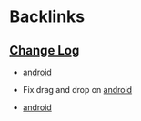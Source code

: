 
# Backlinks
## [Change Log](<Change Log.md>)
- [android](<android.md>)

- Fix drag and drop on [android](<android.md>)

- [android](<android.md>)

